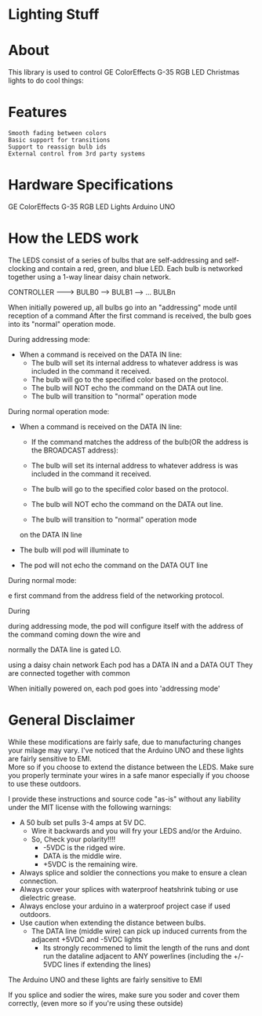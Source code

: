 Lighting Stuff
==============

About
=====
This library is used to control GE ColorEffects G-35 RGB LED Christmas lights to do 
cool things:


Features
========
    Smooth fading between colors
    Basic support for transitions
    Support to reassign bulb ids
    External control from 3rd party systems



Hardware Specifications
=======================
  GE ColorEffects G-35 RGB LED Lights
  Arduino UNO

How the LEDS work
=================
The LEDS consist of a series of bulbs that are self-addressing and self-clocking and contain a
red, green, and blue LED.  Each bulb is networked together using a 1-way linear daisy chain network.

CONTROLLER ---> BULB0 --> BULB1 --> ... BULBn

When initially powered up, all bulbs go into an "addressing" mode until reception of a command
After the first command is received, the bulb goes into its "normal" operation mode.

During addressing mode:
 * When a command is received on the DATA IN line:
   * The bulb will set its internal address to whatever address is was included in the command it received.
   * The bulb will go to the specified color based on the protocol.
   * The bulb will NOT echo the command on the DATA out line.
   * The bulb will transition to "normal" operation mode

During normal operation mode:
 * When a command is received on the DATA IN line:
   * If the command matches the address of the bulb(OR the address is the BROADCAST address):

   * The bulb will set its internal address to whatever address is was included in the command it received.
   * The bulb will go to the specified color based on the protocol.
   * The bulb will NOT echo the command on the DATA out line.
   * The bulb will transition to "normal" operation mode

   on the DATA IN line
 * The bulb will pod will illuminate to
 * The pod will not echo the command on the DATA OUT line

During normal mode:

e first command
from the address field of the networking protocol.

During


during addressing mode, the pod will configure itself with the address of the command coming
down the wire and 

normally the DATA line is gated LO.

using a daisy chain network Each pod has a DATA IN and a DATA OUT They are connected together with common 

When initially powered on, each pod goes into 'addressing mode'   


General Disclaimer
==================
While these modifications are fairly safe, due to manufacturing changes your milage may 
vary.  I've noticed that the Arduino UNO and these lights are fairly sensitive to EMI.  
More so if you choose to extend the distance between the LEDS.  Make sure you properly
terminate your wires in a safe manor especially if you choose to use these outdoors.

I provide these instructions and source code "as-is" without any liability under the 
MIT license with the following warnings:

 * A 50 bulb set pulls 3-4 amps at 5V DC.  
   * Wire it backwards and you will fry your LEDS and/or the Arduino.
   * So, Check your polarity!!!!
     * -5VDC is the ridged wire.
     * DATA is the middle wire.
     * +5VDC is the remaining wire.
 * Always splice and soldier the connections you make to ensure a clean connection.
 * Always cover your splices with waterproof heatshrink tubing or use dielectric grease.
 * Always enclose your arduino in a waterproof project case if used outdoors.
 * Use caution when extending the distance between bulbs.  
   * The DATA line (middle wire) can pick up induced currents from the adjacent +5VDC and -5VDC lights
     * Its strongly recommened to limit the length of the runs and dont run the dataline adjacent to 
       ANY powerlines (including the +/- 5VDC lines if extending the lines)


The Arduino UNO and these lights are fairly sensitive to EMI

If you splice and sodier the wires, make sure you soder and cover them 
correctly, (even more so if you're using these outside)





